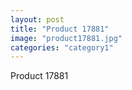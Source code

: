 ```yaml
---
layout: post
title: "Product 17881"
image: "product17881.jpg"
categories: "category1"
---
```

Product 17881
